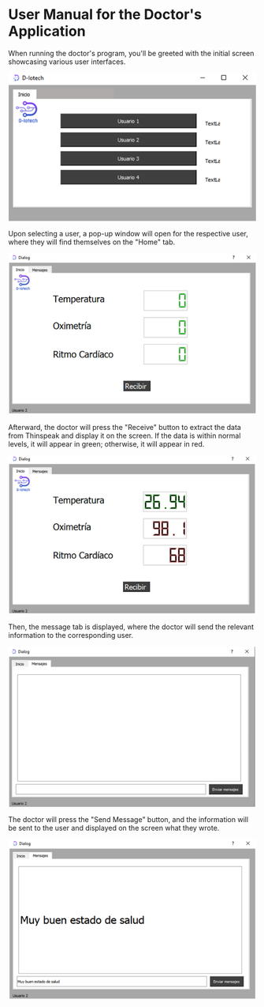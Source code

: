 # User Manual for the Doctor's Application


When running the doctor's program, you'll be greeted with the initial screen showcasing various user interfaces.

![Imagen](Imagenes/imagen1.png "Imagen1")


Upon selecting a user, a pop-up window will open for the respective user, where they will find themselves on the "Home" tab.

![Imagen](Imagenes/img2.png "Imagen2")


Afterward, the doctor will press the "Receive" button to extract the data from Thinspeak and display it on the screen. If the data is within normal levels, it will appear in green; otherwise, it will appear in red.

![Imageeen](Imagenes/img3.png "Imagen3")


Then, the message tab is displayed, where the doctor will send the relevant information to the corresponding user.

![Imagen](Imagenes/imagen4.png "Imagen4")


The doctor will press the "Send Message" button, and the information will be sent to the user and displayed on the screen what they wrote.

![Imagen](Imagenes/imagen5.png "Imagen5")